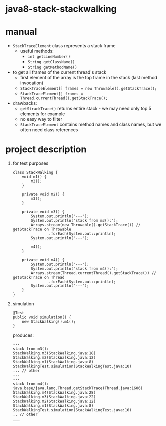 # java8-stack-stackwalking

# manual
* `StackTraceElement` class represents a stack frame
    * useful methods:
        * `int getLineNumber()`
        * `String getClassName()`
        * `String getMethodName()`
* to get all frames of the current thread's stack
    * first element of the array is the top frame in the stack (last method invocation)
    * `StackTraceElement[] frames = new Throwable().getStackTrace();`
    * `StackTraceElement[] frames = Thread.currentThread().getStackTrace();`
* drawbacks:
    * `getStrackTrace()` returns entire stack - we may need only top 5 elements for example
    * no easy way to filter
    * `StackTraceElement` contains method names and class names, but we often need class references
    
# project description
1. for test purposes
    ```
    class StackWalking {
        void m1() {
            m2();
        }
    
        private void m2() {
            m3();
        }
    
        private void m3() {
            System.out.println("---");
            System.out.println("stack from m3():");
            Arrays.stream(new Throwable().getStackTrace()) // getStackTrace on Throwable
                    .forEach(System.out::println);
            System.out.println("---");
    
            m4();
        }
    
        private void m4() {
            System.out.println("---");
            System.out.println("stack from m4():");
            Arrays.stream(Thread.currentThread().getStackTrace()) // getStackTrace on Thread
                    .forEach(System.out::println);
            System.out.println("---");
        }
    }
    ```
1. simulation
    ```
    @Test
    public void simulation() {
        new StackWalking().m1();
    }
    ```
    produces:
    ```
    ---
    stack from m3():
    StackWalking.m3(StackWalking.java:18)
    StackWalking.m2(StackWalking.java:12)
    StackWalking.m1(StackWalking.java:8)
    StackWalkingTest.simulation(StackWalkingTest.java:10)
    ... // other
    ---
    ---
    stack from m4():
    java.base/java.lang.Thread.getStackTrace(Thread.java:1606)
    StackWalking.m4(StackWalking.java:28)
    StackWalking.m3(StackWalking.java:22)
    StackWalking.m2(StackWalking.java:12)
    StackWalking.m1(StackWalking.java:8)
    StackWalkingTest.simulation(StackWalkingTest.java:10)
    .. // other
    ___
    ```